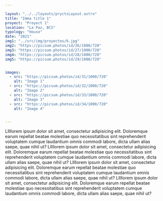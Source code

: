 ```yaml
---

layout: "../../layouts/pryctsLayout.astro"
title: "Imma title 1"
proyect: "Proyect 1"
location: "La Paz, BCS"
typology: "House"
date: "2021"
img1: "../src/img/proyectos/6.jpg"
img2: "https://picsum.photos/id/26/1000/720"
img3: "https://picsum.photos/id/27/1000/720"
img4: "https://picsum.photos/id/28/1000/720"
img5: "https://picsum.photos/id/29/1000/720"


images:
  - src: "https://picsum.photos/id/31/1000/720"
    alt: "Image 1"
  - src: "https://picsum.photos/id/32/1000/720"
    alt: "Image 2"
  - src: "https://picsum.photos/id/33/1000/720"
    alt: "Image 3"
  - src: "https://picsum.photos/id/34/1000/720"
    alt: "Image 4"
  

---
```



  Lllllorem ipsum dolor sit amet, consectetur adipisicing elit. Doloremque earum repellat beatae molestiae quo necessitatibus sint reprehenderit voluptatem cumque laudantium omnis commodi labore, dicta ullam alias saepe, quae nihil ut?
  Lllllorem ipsum dolor sit amet, consectetur adipisicing elit. Doloremque earum repellat beatae molestiae quo necessitatibus sint reprehenderit voluptatem cumque laudantium omnis commodi labore, dicta ullam alias saepe, quae nihil ut?
  Lllllorem ipsum dolor sit amet, consectetur adipisicing elit. Doloremque earum repellat beatae molestiae quo necessitatibus sint reprehenderit voluptatem cumque laudantium omnis commodi labore, dicta ullam alias saepe, quae nihil ut?
  Lllllorem ipsum dolor sit amet, consectetur adipisicing elit. Doloremque earum repellat beatae molestiae quo necessitatibus sint reprehenderit voluptatem cumque laudantium omnis commodi labore, dicta ullam alias saepe, quae nihil ut?
  


